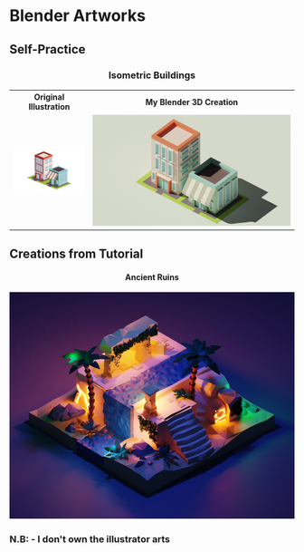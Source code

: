 # Blender Artworks

<h2>Self-Practice</h2>

<div align='center'>
  <h3>Isometric Buildings</h3>
  <table>
    <tr>
      <th><strong>Original Illustration</strong></th>
      <th><strong>My Blender 3D Creation</strong></th>
    </tr>
    <tr>
      <td><img src="isometric buildings/1/ai_1.jpg" width="250"></td>
      <td><img src="isometric buildings/1/Isometric_building_1_final.png"></td>
    </tr>
</table>
</div>

## Creations from Tutorial
<div align="center">
  <h4>Ancient Ruins</h4>
  <img src="Tutorials/Ancient Ruins/Ancient_Ruins.png" height="400">
</div>
<h3>N.B: - I don't own the illustrator arts</h3>
